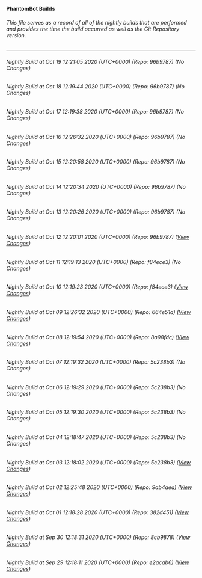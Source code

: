 **PhantomBot Builds**

###### This file serves as a record of all of the nightly builds that are performed and provides the time the build occurred as well as the Git Repository version.
-------------------------------------------------------------------------------------------------------------
###### Nightly Build at Oct 19 12:21:05 2020 (UTC+0000) (Repo: 96b9787) (No Changes)
###### Nightly Build at Oct 18 12:19:44 2020 (UTC+0000) (Repo: 96b9787) (No Changes)
###### Nightly Build at Oct 17 12:19:38 2020 (UTC+0000) (Repo: 96b9787) (No Changes)
###### Nightly Build at Oct 16 12:26:32 2020 (UTC+0000) (Repo: 96b9787) (No Changes)
###### Nightly Build at Oct 15 12:20:58 2020 (UTC+0000) (Repo: 96b9787) (No Changes)
###### Nightly Build at Oct 14 12:20:34 2020 (UTC+0000) (Repo: 96b9787) (No Changes)
###### Nightly Build at Oct 13 12:20:26 2020 (UTC+0000) (Repo: 96b9787) (No Changes)
###### Nightly Build at Oct 12 12:20:01 2020 (UTC+0000) (Repo: 96b9787) ([View Changes](https://github.com/PhantomBot/PhantomBot/compare/f84ece3...96b9787))
###### Nightly Build at Oct 11 12:19:13 2020 (UTC+0000) (Repo: f84ece3) (No Changes)
###### Nightly Build at Oct 10 12:19:23 2020 (UTC+0000) (Repo: f84ece3) ([View Changes](https://github.com/PhantomBot/PhantomBot/compare/664e51d...f84ece3))
###### Nightly Build at Oct 09 12:26:32 2020 (UTC+0000) (Repo: 664e51d) ([View Changes](https://github.com/PhantomBot/PhantomBot/compare/8a98fdc...664e51d))
###### Nightly Build at Oct 08 12:19:54 2020 (UTC+0000) (Repo: 8a98fdc) ([View Changes](https://github.com/PhantomBot/PhantomBot/compare/5c238b3...8a98fdc))
###### Nightly Build at Oct 07 12:19:32 2020 (UTC+0000) (Repo: 5c238b3) (No Changes)
###### Nightly Build at Oct 06 12:19:29 2020 (UTC+0000) (Repo: 5c238b3) (No Changes)
###### Nightly Build at Oct 05 12:19:30 2020 (UTC+0000) (Repo: 5c238b3) (No Changes)
###### Nightly Build at Oct 04 12:18:47 2020 (UTC+0000) (Repo: 5c238b3) (No Changes)
###### Nightly Build at Oct 03 12:18:02 2020 (UTC+0000) (Repo: 5c238b3) ([View Changes](https://github.com/PhantomBot/PhantomBot/compare/9ab4aea...5c238b3))
###### Nightly Build at Oct 02 12:25:48 2020 (UTC+0000) (Repo: 9ab4aea) ([View Changes](https://github.com/PhantomBot/PhantomBot/compare/382d451...9ab4aea))
###### Nightly Build at Oct 01 12:18:28 2020 (UTC+0000) (Repo: 382d451) ([View Changes](https://github.com/PhantomBot/PhantomBot/compare/8cb9878...382d451))
###### Nightly Build at Sep 30 12:18:31 2020 (UTC+0000) (Repo: 8cb9878) ([View Changes](https://github.com/PhantomBot/PhantomBot/compare/e2acab6...8cb9878))
###### Nightly Build at Sep 29 12:18:11 2020 (UTC+0000) (Repo: e2acab6) ([View Changes](https://github.com/PhantomBot/PhantomBot/compare/9d2955a...e2acab6))
